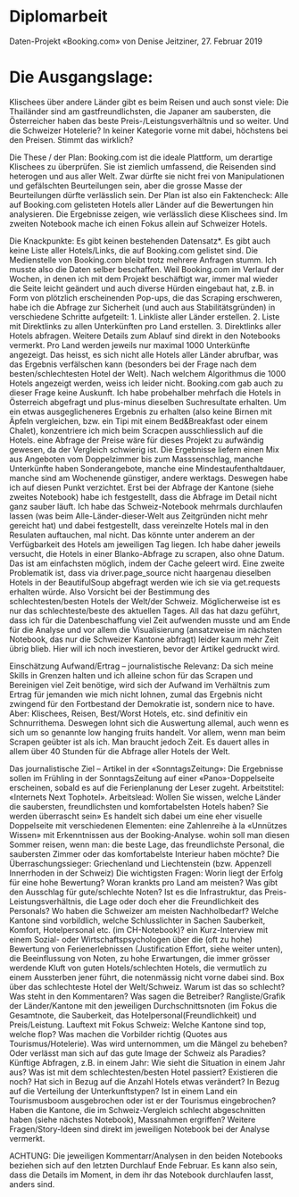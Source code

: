 # Diplomarbeit

Daten-Projekt «Booking.com»
von Denise Jeitziner, 27. Februar 2019

# Die Ausgangslage:
Klischees über andere Länder gibt es beim Reisen und auch sonst viele: Die Thailänder sind am gastfreundlichsten, die Japaner am saubersten, die Österreicher haben das beste Preis-/Leistungsverhältnis und so weiter. Und die Schweizer Hotelerie? In keiner Kategorie vorne mit dabei, höchstens bei den Preisen. Stimmt das wirklich?

Die These / der Plan:
Booking.com ist die ideale Plattform, um derartige Klischees zu überprüfen. Sie ist ziemlich umfassend, die Reisenden sind heterogen und aus aller Welt. Zwar dürfte sie nicht frei von Manipulationen und gefälschten Beurteilungen sein, aber die grosse Masse der Beurteilungen dürfte verlässlich sein. Der Plan ist also ein Faktencheck: Alle auf Booking.com gelisteten Hotels aller Länder auf die Bewertungen hin analysieren. Die Ergebnisse zeigen, wie verlässlich diese Klischees sind. Im zweiten Notebook mache ich einen Fokus allein auf Schweizer Hotels.

Die Knackpunkte:
Es gibt keinen bestehenden Datensatz*. Es gibt auch keine Liste aller Hotels/Links, die auf Booking.com gelistet sind. Die Medienstelle von Booking.com bleibt trotz mehrere Anfragen stumm.
Ich musste also die Daten selber beschaffen. Weil Booking.com im Verlauf der Wochen, in denen ich mit dem Projekt beschäftigt war, immer mal wieder die Seite leicht geändert und auch diverse Hürden eingebaut hat, z.B. in Form von plötzlich erscheinenden Pop-ups, die das Scraping erschweren, habe ich die Abfrage zur Sicherheit (und auch aus Stabilitätsgründen) in verschiedene Schritte aufgeteilt: 1. Linkliste aller Länder erstellen. 2. Liste mit Direktlinks zu allen Unterkünften pro Land erstellen. 3. Direktlinks aller Hotels abfragen. Weitere Details zum Ablauf sind direkt in den Notebooks vermerkt.
Pro Land werden jeweils nur maximal 1000 Unterkünfte angezeigt. Das heisst, es sich nicht alle Hotels aller Länder abrufbar, was das Ergebnis verfälschen kann (besonders bei der Frage nach dem besten/schlechtesten Hotel der Welt). Nach welchem Algorithmus die 1000 Hotels angezeigt werden, weiss ich leider nicht. Booking.com gab auch zu dieser Frage keine Auskunft. Ich habe probehalber mehrfach die Hotels in Österreich abgefragt und plus-minus dieselben Suchresultate erhalten.
Um ein etwas ausgeglicheneres Ergebnis zu erhalten (also keine Birnen mit Äpfeln vergleichen, bzw. ein Tipi mit einem Bed&Breakfast oder einem Chalet), konzentriere ich mich beim Scracpen ausschliesslich auf die Hotels.
eine Abfrage der Preise wäre für dieses Projekt zu aufwändig gewesen, da der Vergleich schwierig ist. Die Ergebnisse liefern einen Mix aus Angeboten vom Doppelzimmer bis zum Masssenschlag, manche Unterkünfte haben Sonderangebote, manche eine Mindestaufenthaltdauer, manche sind am Wochenende günstiger, andere werktags. Deswegen habe ich auf diesen Punkt verzichtet.
Erst bei der Abfrage der Kantone (siehe zweites Notebook) habe ich festgestellt, dass die Abfrage im Detail nicht ganz sauber läuft. Ich habe das Schweiz-Notebook mehrmals durchlaufen lassen (was beim Alle-Länder-dieser-Welt aus Zeitgründen nicht mehr gereicht hat) und dabei festgestellt, dass vereinzelte Hotels mal in den Resulaten auftauchen, mal nicht. Das könnte unter anderem an der Verfügbarkeit des Hotels am jeweiligen Tag liegen. Ich habe daher jeweils versucht, die Hotels in einer Blanko-Abfrage zu scrapen, also ohne Datum. Das ist am einfachsten möglich, indem der Cache geleert wird. Eine zweite Problematik ist, dass via driver.page_source nicht haargenau dieselben Hotels in der BeautifulSoup abgefragt werden wie ich sie via get.requests erhalten würde. Also Vorsicht bei der Bestimmung des schlechtesten/besten Hotels der Welt/der Schweiz. Möglicherweise ist es nur das schlechteste/beste des aktuellen Tages.
All das hat dazu geführt, dass ich für die Datenbeschaffung viel Zeit aufwenden musste und am Ende für die Analyse und vor allem die Visualisierung (ansatzweise im nächsten Notebook, das nur die Schweizer Kantone abfragt) leider kaum mehr Zeit übrig blieb. Hier will ich noch investieren, bevor der Artikel gedruckt wird.

Einschätzung Aufwand/Ertrag – journalistische Relevanz:
Da sich meine Skills in Grenzen halten und ich alleine schon für das Scrapen und Bereinigen viel Zeit benötige, wird sich der Aufwand im Verhältnis zum Ertrag für jemanden wie mich nicht lohnen, zumal das Ergebnis nicht zwingend für den Fortbestand der Demokratie ist, sondern nice to have. Aber: Klischees, Reisen, Best/Worst Hotels, etc. sind definitiv ein Schnurrithema. Deswegen lohnt sich die Auswertung allemal, auch wenn es sich um so genannte low hanging fruits handelt. Vor allem, wenn man beim Scrapen geübter ist als ich. Man braucht jedoch Zeit. Es dauert alles in allem über 40 Stunden für die Abfrage aller Hotels der Welt.

Das journalistische Ziel – Artikel in der «SonntagsZeitung»:
Die Ergebnisse sollen im Frühling in der SonntagsZeitung auf einer «Pano»-Doppelseite erscheinen, sobald es auf die Ferienplanung der Leser zugeht. Arbeitstitel: «Internets Next Tophotel». Arbeitslead: Wollen Sie wissen, welche Länder die saubersten, freundlichsten und komfortabelsten Hotels haben? Sie werden überrascht sein» Es handelt sich dabei um eine eher visuelle Doppelseite mit verschiedenen Elementen:
eine Zahlenreihe à la «Unnützes Wissen» mit Erkenntnissen aus der Booking-Analyse.
wohin soll man diesen Sommer reisen, wenn man: die beste Lage, das freundlichste Personal, die saubersten Zimmer oder das komfortabelste Interieur haben möchte? Die Überraschungssieger: Griechenland und Liechtenstein (bzw. Appenzell Innerrhoden in der Schweiz)
Die wichtigsten Fragen: Worin liegt der Erfolg für eine hohe Bewertung? Woran krankts pro Land am meisten? Was gibt den Ausschlag für gute/schlechte Noten? Ist es die Infrastruktur, das Preis-Leistungsverhältnis, die Lage oder doch eher die Freundlichkeit des Personals? Wo haben die Schweizer am meisten Nachholbedarf? Welche Kantone sind vorbildlich, welche Schlusslichter in Sachen Sauberkeit, Komfort, Hotelpersonal etc. (im CH-Notebook)?
ein Kurz-Interview mit einem Sozial- oder Wirtschaftspsychologen über die (oft zu hohe) Bewertung von Ferienerlebnissen (Justification Effort, siehe weiter unten), die Beeinflussung von Noten, zu hohe Erwartungen, die immer grösser werdende Kluft von guten Hotels/schlechten Hotels, die vermutlich zu einem Aussterben jener führt, die notenmässig nicht vorne dabei sind.
Box über das schlechteste Hotel der Welt/Schweiz. Warum ist das so schlecht? Was steht in den Kommentaren? Was sagen die Betreiber?
Rangliste/Grafik der Länder/Kantone mit den jeweiligen Durchschnittsnoten (im Fokus die Gesamtnote, die Sauberkeit, das Hotelpersonal(Freundlichkeit) und Preis/Leistung.
Lauftext mit Fokus Schweiz: Welche Kantone sind top, welche flop? Was machen die Vorbilder richtig (Quotes aus Tourismus/Hotelerie). Was wird unternommen, um die Mängel zu beheben? Oder verlässt man sich auf das gute Image der Schweiz als Paradies?
Künftige Abfragen, z.B. in einem Jahr: Wie sieht die Situation in einem Jahr aus? Was ist mit dem schlechtesten/besten Hotel passiert? Existieren die noch? Hat sich in Bezug auf die Anzahl Hotels etwas verändert? In Bezug auf die Verteilung der Unterkunftstypen? Ist in einem Land ein Tourismusboom ausgebrochen oder ist er der Tourismus eingebrochen? Haben die Kantone, die im Schweiz-Vergleich schlecht abgeschnitten haben (siehe nächstes Notebook), Massnahmen ergriffen?
Weitere Fragen/Story-Ideen sind direkt im jeweiligen Notebook bei der Analyse vermerkt.

ACHTUNG:
Die jeweiligen Kommentarr/Analysen in den beiden Notebooks beziehen sich auf den letzten Durchlauf Ende Februar. Es kann also sein, dass die Details im Moment, in dem ihr das Notebook durchlaufen lasst, anders sind.
